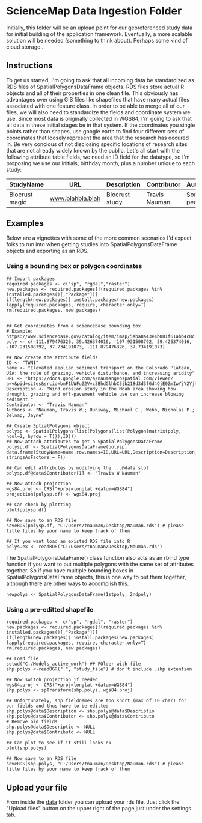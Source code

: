 # ScienceMap Data Ingestion Folder

Initially, this folder will be an upload point for our georeferenced study data for initial building of the application framework. Eventually, a more scalable solution will be needed (something to think about). Perhaps some kind of cloud storage...

## Instructions

To get us started, I'm going to ask that all incoming data be standardized as RDS files of SpatialPolygonsDataFrame objects. RDS files store actual R objects and all of their properties in one clean file. This obviously has advantages over using GIS files like shapefiles that have many actual files associated with one feature class. In order to be able to merge all of our files, we will also need to standardize the fields and coordinate system we use. Since most data is originally collected in WGS84, I'm going to ask that all data in these initial stages be in that system. If the coordinates you single points rather than shapes, use google earth to find four different sets of coordinates that loosely represent the area that the research has occured in. Be very concious of not disclosing specific locations of research sites that are not already widely known by the public. Let's all start with the following attribute table fields, we need an ID field for the datatype, so I'm proposing we use our initials, birthday month, plus a number unique to each study:

| StudyName | URL | Description | Contributor | Authors | ID |
| --------- | --- | ----------- | ----------- | ------- | -- |
| Biocrust magic | www.blahbla.blah | Biocrust study | Travis Nauman | Some peoples | TWN041 |

## Examples
Below are a vignettes with some of the more common scenarios I'd expect folks to run into when getting studies into SpatialPolygonsDataFrame objects and exporting as an RDS.

### Using a bounding box or polygon coordinates

```
## Import packages
required.packages <- c("sp", "rgdal","raster")
new.packages <- required.packages[!(required.packages %in% installed.packages()[,"Package"])]
if(length(new.packages)) install.packages(new.packages)
lapply(required.packages, require, character.only=T)
rm(required.packages, new.packages)


## Get coordinates from a sciencebase bounding box
# Example: https://www.sciencebase.gov/catalog/item/imap/5aba8a43e4b081f61abb4c8c
poly <- c(-111.879476326, 39.426374016, -107.931508792, 39.426374016, -107.931508792, 37.734191073, -111.879476326, 37.734191073)

## Now create the attribute fields
ID <- "TWN1"
name <- "Elevated aeolian sediment transport on the Colorado Plateau, USA: the role of grazing, vehicle disturbance, and increasing aridity"
URL <- "https://docs.google.com/a/naumangeospatial.com/viewer?a=v&pid=sites&srcid=bmF1bWFuZ2Vvc3BhdGlhbC5jb218d3d3fGd4OjE0ZmIwYjY2YjhiMjY1MzY"
Description <- "Wind erosion study in the Moab area showing how drought, grazing and off-pavement vehicle use can increase blowing sediment."
Contributor <- "Travis Nauman"
Authors <- "Nauman, Travis W.; Duniway, Michael C.; Webb, Nicholas P.; Belnap, Jayne"

## Create SptialPolygons object
polysp <- SpatialPolygons(list(Polygons(list(Polygon(matrix(poly, ncol=2, byrow = T))),ID)))
## Now attach attributes to get a SpatialPolygonsDataFrame
polysp.df <- SpatialPolygonsDataFrame(polysp, data.frame(StudyName=name,row.names=ID,URL=URL,Description=Description,Contributor=Contributor,Authors=Authors, stringsAsFactors = F))

## Can edit attributes by modifying the ...@data slot
polysp.df@data$Contributor[1] <- "Travis W Nauman"

## Now attach projection
wgs84.proj <- CRS("+proj=longlat +datum=WGS84")
projection(polysp.df) <- wgs84.proj

## Can check by plotting
plot(polysp.df)

## Now save to an RDS file
saveRDS(polysp.df, "C:/Users/tnauman/Desktop/Nauman.rds") # please title files by your name to keep track of them

## If you want load an existed RDS file into R
polys.ex <- readRDS("C:/Users/tnauman/Desktop/Nauman.rds")

```
The SpatialPolygonsDataFrame() class function also acts as an rbind type function if you want to put multiple polygons with the same set of attributes together. So if you have multiple bounding boxes in SpatialPolygonsDataFrame objects, this is one way to put them together, although there are other ways to accomplish this.
```
newpolys <- SpatialPolygonsDataFrame(1stpoly, 2ndpoly)
```


### Using a pre-editted shapefile
```
required.packages <- c("sp", "rgdal", "raster")
new.packages <- required.packages[!(required.packages %in% installed.packages()[,"Package"])]
if(length(new.packages)) install.packages(new.packages)
lapply(required.packages, require, character.only=T)
rm(required.packages, new.packages)

## Load file
setwd("C:/Models_active_work") ## FOlder with file
shp.polys <-readOGR(".", "study_file") # don't include .shp extention

## Now switch projection if needed
wgs84.proj <- CRS("+proj=longlat +datum=WGS84")
shp.polys <- spTransform(shp.polys, wgs84.proj)

## Unfortunately, shp fieldnames are too short (max of 10 char) for our fields and thus have to be editted
shp.polys@data$Description <- shp.polys@data$Descriptio
shp.polys@data$Contributor <- shp.polys@data$Contributo
# Remove old fields
shp.polys@data$Descriptio <- NULL
shp.polys@data$Contributo <- NULL
 
## Can plot to see if it still looks ok
plot(shp.polys)

## Now save to an RDS file
saveRDS(shp.polys, "C:/Users/tnauman/Desktop/Nauman.rds") # please title files by your name to keep track of them

```
## Upload your file

From inside the [data](https://github.com/sciencemoab/ScienceMap/tree/master/data) folder you can upload your rds file. Just click the "Upload files" button on the upper right of the page just under the settings tab.
